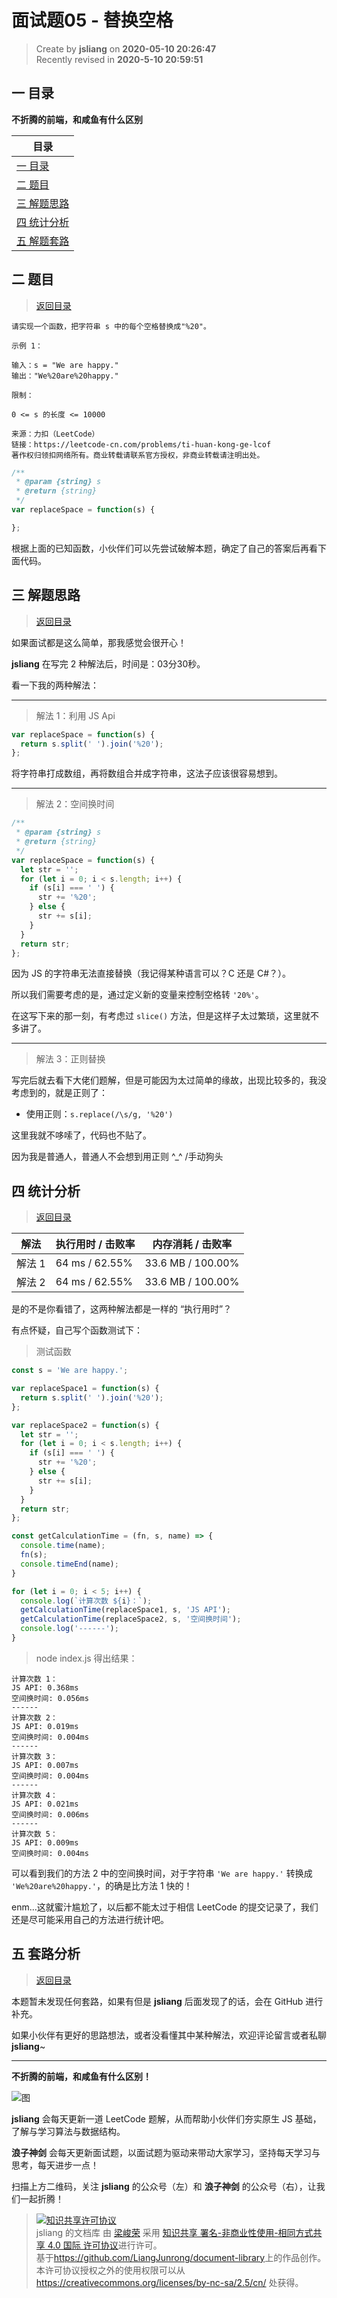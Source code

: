 面试题05 - 替换空格
===

> Create by **jsliang** on **2020-05-10 20:26:47**  
> Recently revised in **2020-5-10 20:59:51**  

## <a name="chapter-one" id="chapter-one"></a>一 目录

**不折腾的前端，和咸鱼有什么区别**

| 目录 |
| --- |
| [一 目录](#chapter-one) |
| <a name="catalog-chapter-two" id="catalog-chapter-two"></a>[二 题目](#chapter-two) |
| <a name="catalog-chapter-three" id="catalog-chapter-three"></a>[三 解题思路](#chapter-three) |
| <a name="catalog-chapter-four" id="catalog-chapter-four"></a>[四 统计分析](#chapter-four) |
| <a name="catalog-chapter-five" id="catalog-chapter-five"></a>[五 解题套路](#chapter-five) |

## <a name="chapter-two" id="chapter-two"></a>二 题目

> [返回目录](#chapter-one)

```
请实现一个函数，把字符串 s 中的每个空格替换成"%20"。

示例 1：

输入：s = "We are happy."
输出："We%20are%20happy."

限制：

0 <= s 的长度 <= 10000

来源：力扣（LeetCode）
链接：https://leetcode-cn.com/problems/ti-huan-kong-ge-lcof
著作权归领扣网络所有。商业转载请联系官方授权，非商业转载请注明出处。
```

```js
/**
 * @param {string} s
 * @return {string}
 */
var replaceSpace = function(s) {

};
```

根据上面的已知函数，小伙伴们可以先尝试破解本题，确定了自己的答案后再看下面代码。

## <a name="chapter-three" id="chapter-three"></a>三 解题思路

> [返回目录](#chapter-one)

如果面试都是这么简单，那我感觉会很开心！

**jsliang** 在写完 2 种解法后，时间是：03分30秒。

看一下我的两种解法：

---

> 解法 1：利用 JS Api

```js
var replaceSpace = function(s) {
  return s.split(' ').join('%20');
};
```

将字符串打成数组，再将数组合并成字符串，这法子应该很容易想到。

---

> 解法 2：空间换时间

```js
/**
 * @param {string} s
 * @return {string}
 */
var replaceSpace = function(s) {
  let str = '';
  for (let i = 0; i < s.length; i++) {
    if (s[i] === ' ') {
      str += '%20';
    } else {
      str += s[i];
    }
  }
  return str;
};
```

因为 JS 的字符串无法直接替换（我记得某种语言可以？C 还是 C#？）。

所以我们需要考虑的是，通过定义新的变量来控制空格转 `'20%'`。

在这写下来的那一刻，有考虑过 `slice()` 方法，但是这样子太过繁琐，这里就不多讲了。

---

> 解法 3：正则替换

写完后就去看下大佬们题解，但是可能因为太过简单的缘故，出现比较多的，我没考虑到的，就是正则了：

* 使用正则：`s.replace(/\s/g, '%20')`

这里我就不哆嗦了，代码也不贴了。

因为我是普通人，普通人不会想到用正则 ^_^ /手动狗头

## <a name="chapter-four" id="chapter-four"></a>四 统计分析

> [返回目录](#chapter-one)

| 解法 | 执行用时 / 击败率 | 内存消耗 / 击败率 |
| --- | --- | --- |
| 解法 1 | 64 ms / 62.55%  | 33.6 MB / 100.00% |
| 解法 2 | 64 ms / 62.55%  | 33.6 MB / 100.00% |

是的不是你看错了，这两种解法都是一样的 “执行用时”？

有点怀疑，自己写个函数测试下：

> 测试函数

```js
const s = 'We are happy.';

var replaceSpace1 = function(s) {
  return s.split(' ').join('%20');
};

var replaceSpace2 = function(s) {
  let str = '';
  for (let i = 0; i < s.length; i++) {
    if (s[i] === ' ') {
      str += '%20';
    } else {
      str += s[i];
    }
  }
  return str;
};

const getCalculationTime = (fn, s, name) => {
  console.time(name);
  fn(s);
  console.timeEnd(name);
}

for (let i = 0; i < 5; i++) {
  console.log(`计算次数 ${i}：`);
  getCalculationTime(replaceSpace1, s, 'JS API');
  getCalculationTime(replaceSpace2, s, '空间换时间');
  console.log('------');
}

```

> node index.js 得出结果：

```
计算次数 1：
JS API: 0.368ms    
空间换时间: 0.056ms
------
计算次数 2：       
JS API: 0.019ms    
空间换时间: 0.004ms
------
计算次数 3：       
JS API: 0.007ms    
空间换时间: 0.004ms
------
计算次数 4：
JS API: 0.021ms
空间换时间: 0.006ms
------
计算次数 5：
JS API: 0.009ms
空间换时间: 0.004ms
```

可以看到我们的方法 2 中的空间换时间，对于字符串 `'We are happy.'` 转换成 `'We%20are%20happy.'`，的确是比方法 1 快的！

enm...这就蜜汁尴尬了，以后都不能太过于相信 LeetCode 的提交记录了，我们还是尽可能采用自己的方法进行统计吧。

## <a name="chapter-five" id="chapter-five"></a>五 套路分析

> [返回目录](#chapter-one)

本题暂未发现任何套路，如果有但是 **jsliang** 后面发现了的话，会在 GitHub 进行补充。

如果小伙伴有更好的思路想法，或者没看懂其中某种解法，欢迎评论留言或者私聊 **jsliang**~

---

**不折腾的前端，和咸鱼有什么区别！**

![图](https://github.com/LiangJunrong/document-library/blob/master/public-repertory/img/z-index-small.png?raw=true)

**jsliang** 会每天更新一道 LeetCode 题解，从而帮助小伙伴们夯实原生 JS 基础，了解与学习算法与数据结构。

**浪子神剑** 会每天更新面试题，以面试题为驱动来带动大家学习，坚持每天学习与思考，每天进步一点！

扫描上方二维码，关注 **jsliang** 的公众号（左）和 **浪子神剑** 的公众号（右），让我们一起折腾！

> <a rel="license" href="http://creativecommons.org/licenses/by-nc-sa/4.0/"><img alt="知识共享许可协议" style="border-width:0" src="https://i.creativecommons.org/l/by-nc-sa/4.0/88x31.png" /></a><br /><span xmlns:dct="http://purl.org/dc/terms/" property="dct:title">jsliang 的文档库</span> 由 <a xmlns:cc="http://creativecommons.org/ns#" href="https://github.com/LiangJunrong/document-library" property="cc:attributionName" rel="cc:attributionURL">梁峻荣</a> 采用 <a rel="license" href="http://creativecommons.org/licenses/by-nc-sa/4.0/">知识共享 署名-非商业性使用-相同方式共享 4.0 国际 许可协议</a>进行许可。<br />基于<a xmlns:dct="http://purl.org/dc/terms/" href="https://github.com/LiangJunrong/document-library" rel="dct:source">https://github.com/LiangJunrong/document-library</a>上的作品创作。<br />本许可协议授权之外的使用权限可以从 <a xmlns:cc="http://creativecommons.org/ns#" href="https://creativecommons.org/licenses/by-nc-sa/2.5/cn/" rel="cc:morePermissions">https://creativecommons.org/licenses/by-nc-sa/2.5/cn/</a> 处获得。